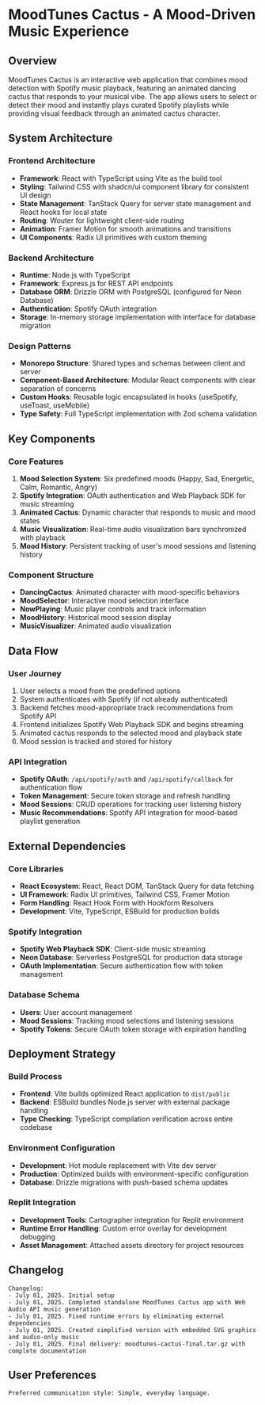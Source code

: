 # MoodTunes Cactus - A Mood-Driven Music Experience

## Overview

MoodTunes Cactus is an interactive web application that combines mood detection with Spotify music playback, featuring an animated dancing cactus that responds to your musical vibe. The app allows users to select or detect their mood and instantly plays curated Spotify playlists while providing visual feedback through an animated cactus character.

## System Architecture

### Frontend Architecture
- **Framework**: React with TypeScript using Vite as the build tool
- **Styling**: Tailwind CSS with shadcn/ui component library for consistent UI design
- **State Management**: TanStack Query for server state management and React hooks for local state
- **Routing**: Wouter for lightweight client-side routing
- **Animation**: Framer Motion for smooth animations and transitions
- **UI Components**: Radix UI primitives with custom theming

### Backend Architecture
- **Runtime**: Node.js with TypeScript
- **Framework**: Express.js for REST API endpoints
- **Database ORM**: Drizzle ORM with PostgreSQL (configured for Neon Database)
- **Authentication**: Spotify OAuth integration
- **Storage**: In-memory storage implementation with interface for database migration

### Design Patterns
- **Monorepo Structure**: Shared types and schemas between client and server
- **Component-Based Architecture**: Modular React components with clear separation of concerns
- **Custom Hooks**: Reusable logic encapsulated in hooks (useSpotify, useToast, useMobile)
- **Type Safety**: Full TypeScript implementation with Zod schema validation

## Key Components

### Core Features
1. **Mood Selection System**: Six predefined moods (Happy, Sad, Energetic, Calm, Romantic, Angry)
2. **Spotify Integration**: OAuth authentication and Web Playback SDK for music streaming
3. **Animated Cactus**: Dynamic character that responds to music and mood states
4. **Music Visualization**: Real-time audio visualization bars synchronized with playback
5. **Mood History**: Persistent tracking of user's mood sessions and listening history

### Component Structure
- **DancingCactus**: Animated character with mood-specific behaviors
- **MoodSelector**: Interactive mood selection interface
- **NowPlaying**: Music player controls and track information
- **MoodHistory**: Historical mood session display
- **MusicVisualizer**: Animated audio visualization

## Data Flow

### User Journey
1. User selects a mood from the predefined options
2. System authenticates with Spotify (if not already authenticated)
3. Backend fetches mood-appropriate track recommendations from Spotify API
4. Frontend initializes Spotify Web Playback SDK and begins streaming
5. Animated cactus responds to the selected mood and playback state
6. Mood session is tracked and stored for history

### API Integration
- **Spotify OAuth**: `/api/spotify/auth` and `/api/spotify/callback` for authentication flow
- **Token Management**: Secure token storage and refresh handling
- **Mood Sessions**: CRUD operations for tracking user listening history
- **Music Recommendations**: Spotify API integration for mood-based playlist generation

## External Dependencies

### Core Libraries
- **React Ecosystem**: React, React DOM, TanStack Query for data fetching
- **UI Framework**: Radix UI primitives, Tailwind CSS, Framer Motion
- **Form Handling**: React Hook Form with Hookform Resolvers
- **Development**: Vite, TypeScript, ESBuild for production builds

### Spotify Integration
- **Spotify Web Playback SDK**: Client-side music streaming
- **Neon Database**: Serverless PostgreSQL for production data storage
- **OAuth Implementation**: Secure authentication flow with token management

### Database Schema
- **Users**: User account management
- **Mood Sessions**: Tracking mood selections and listening sessions
- **Spotify Tokens**: Secure OAuth token storage with expiration handling

## Deployment Strategy

### Build Process
- **Frontend**: Vite builds optimized React application to `dist/public`
- **Backend**: ESBuild bundles Node.js server with external package handling
- **Type Checking**: TypeScript compilation verification across entire codebase

### Environment Configuration
- **Development**: Hot module replacement with Vite dev server
- **Production**: Optimized builds with environment-specific configuration
- **Database**: Drizzle migrations with push-based schema updates

### Replit Integration
- **Development Tools**: Cartographer integration for Replit environment
- **Runtime Error Handling**: Custom error overlay for development debugging
- **Asset Management**: Attached assets directory for project resources

## Changelog

```
Changelog:
- July 01, 2025. Initial setup
- July 01, 2025. Completed standalone MoodTunes Cactus app with Web Audio API music generation
- July 01, 2025. Fixed runtime errors by eliminating external dependencies
- July 01, 2025. Created simplified version with embedded SVG graphics and audio-only music
- July 01, 2025. Final delivery: moodtunes-cactus-final.tar.gz with complete documentation
```

## User Preferences

```
Preferred communication style: Simple, everyday language.
```